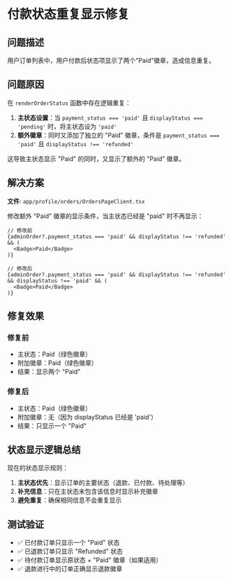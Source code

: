 # 付款状态重复显示修复

## 问题描述
用户订单列表中，用户付款后状态项显示了两个"Paid"徽章，造成信息重复。

## 问题原因
在 `renderOrderStatus` 函数中存在逻辑重复：

1. **主状态设置**：当 `payment_status === 'paid'` 且 `displayStatus === 'pending'` 时，将主状态设为 `'paid'`
2. **额外徽章**：同时又添加了独立的 "Paid" 徽章，条件是 `payment_status === 'paid'` 且 `displayStatus !== 'refunded'`

这导致主状态显示 "Paid" 的同时，又显示了额外的 "Paid" 徽章。

## 解决方案
**文件**: `app/profile/orders/OrdersPageClient.tsx`

修改额外 "Paid" 徽章的显示条件，当主状态已经是 "paid" 时不再显示：

```tsx
// 修改前
{adminOrder?.payment_status === 'paid' && displayStatus !== 'refunded' && (
  <Badge>Paid</Badge>
)}

// 修改后  
{adminOrder?.payment_status === 'paid' && displayStatus !== 'refunded' && displayStatus !== 'paid' && (
  <Badge>Paid</Badge>
)}
```

## 修复效果

### 修复前
- 主状态：Paid（绿色徽章）
- 附加徽章：Paid（绿色徽章）
- 结果：显示两个 "Paid"

### 修复后
- 主状态：Paid（绿色徽章）
- 附加徽章：无（因为 displayStatus 已经是 'paid'）
- 结果：只显示一个 "Paid"

## 状态显示逻辑总结

现在的状态显示规则：
1. **主状态优先**：显示订单的主要状态（退款、已付款、待处理等）
2. **补充信息**：只在主状态未包含该信息时显示补充徽章
3. **避免重复**：确保相同信息不会重复显示

## 测试验证
- ✅ 已付款订单只显示一个 "Paid" 状态
- ✅ 已退款订单只显示 "Refunded" 状态  
- ✅ 待付款订单显示原状态 + "Paid" 徽章（如果适用）
- ✅ 退款进行中的订单正确显示退款徽章 